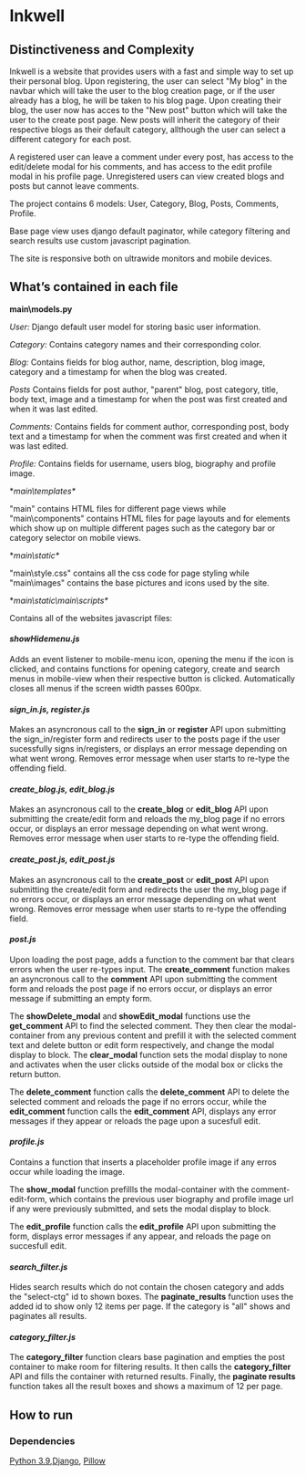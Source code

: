 # Inkwell

## Distinctiveness and Complexity

Inkwell is a website that provides users with a fast and simple way to set up their personal blog. Upon registering, the user can select "My blog" in the navbar which will take the user to the blog creation page, or if the user already has a blog, he will be taken to his blog page. Upon creating their blog, the user now has acces to the "New post" button which will take the user to the create post page. New posts will inherit the category of their respective blogs as their default category, allthough the user can select a different category for each post.

A registered user can leave a comment under every post, has access to the edit/delete modal for his comments, and has access to the edit profile modal in his profile page. Unregistered users can view created blogs and posts but cannot leave comments. 

The project contains 6 models: User, Category, Blog, Posts, Comments, Profile.

Base page view uses django default paginator, while category filtering and search results use custom javascript pagination.

The site is responsive both on ultrawide monitors and mobile devices.

## What’s contained in each file

**main\models.py**

*User:*
Django default user model for storing basic user information.

*Category:*
Contains category names and their corresponding color.

*Blog:*
Contains fields for blog author, name, description, blog image, category and a timestamp for when the blog was created.

*Posts*
Contains fields for post author, "parent" blog, post category, title, body text, image and a timestamp for when the post was first created and when it was last edited.

*Comments:*
Contains fields for comment author, corresponding post, body text and a timestamp for when the comment was first created and when it was last edited.

*Profile:*
Contains fields for username, users blog, biography and profile image.

**main\templates\**

"main\" contains HTML files for different page views while "main\components\" contains HTML files for page layouts and for elements which show up on multiple different pages such as the category bar or category selector on mobile views.

**main\static\**

"main\style.css" contains all the css code for page styling while "main\images\" contains the base pictures and icons used by the site.

**main\static\main\scripts\**

Contains all of the websites javascript files:

#### ***showHidemenu.js***

Adds an event listener to mobile-menu icon, opening the menu if the icon is clicked, and contains functions for opening category, create and search menus in mobile-view when their respective button is clicked. Automatically closes all menus if the screen width passes 600px.

#### ***sign_in.js, register.js***

Makes an asyncronous call to the **sign_in** or **register** API upon submitting the sign_in/register form and redirects user to the posts page if the user sucessfully signs in/registers, or displays an error message depending on what went wrong. Removes error message when user starts to re-type the offending field.

#### ***create_blog.js, edit_blog.js***

Makes an asyncronous call to the **create_blog** or **edit_blog** API upon submitting the create/edit form and reloads the my_blog page if no errors occur, or displays an error message depending on what went wrong. Removes error message when user starts to re-type the offending field.

#### ***create_post.js, edit_post.js***

Makes an asyncronous call to the **create_post** or **edit_post** API upon submitting the create/edit form and redirects the user the my_blog page if no errors occur, or displays an error message depending on what went wrong. Removes error message when user starts to re-type the offending field.

#### ***post.js***

Upon loading the post page, adds a function to the comment bar that clears errors when the user re-types input. The **create_comment** function makes an asyncronous call to the **comment** API upon submitting the comment form and reloads the post page if no errors occur, or displays an error message if submitting an empty form.

The **showDelete_modal** and **showEdit_modal** functions use the **get_comment** API to find the selected comment. They then clear the modal-container from any previous content and prefill it with the selected comment text and delete button or edit form respectively, and change the modal display to block.
The **clear_modal** function sets the modal display to none and activates when the user clicks outside of the modal box or clicks the return button.

The **delete_comment** function calls the **delete_comment** API to delete the selected comment and reloads the page if no errors occur, while the **edit_comment** function calls the **edit_comment** API, displays any error messages if they appear or reloads the page upon a sucesfull edit.

#### ***profile.js***

Contains a function that inserts a placeholder profile image if any erros occur while loading the image.

The **show_modal** function prefillls the modal-container with the comment-edit-form, which contains the previous user biography and profile image url if any were previously submitted, and sets the modal display to block.

The **edit_profile** function calls the **edit_profile** API upon submitting the form, displays error messages if any appear, and reloads the page on succesfull edit.

#### ***search_filter.js***

Hides search results which do not contain the chosen category and adds the "select-ctg" id to shown boxes. The **paginate_results** function uses the added id to show only 12 items per page. If the category is "all" shows and paginates all results.

#### ***category_filter.js***

The **category_filter** function clears base pagination and empties the post container to make room for filtering results. It then calls the **category_filter** API and fills the container with returned results. Finally, the **paginate results** function takes all the result boxes and shows a maximum of 12 per page.

## How to run

### Dependencies
[Python 3.9](https://www.python.org/downloads/release/python-390/),[Django](https://www.djangoproject.com/download/), [Pillow](https://pillow.readthedocs.io/en/stable/)





